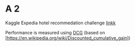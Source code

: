 
# A 2

Kaggle Expedia hotel recommedation challenge [linkk](https://www.kaggle.com/c/vu-dmt-2assignment/)

Performance is measured using [DCG](http://dalelane.co.uk/blog/?p=3403) (based on [https://en.wikipedia.org/wiki/Discounted_cumulative_gain])
